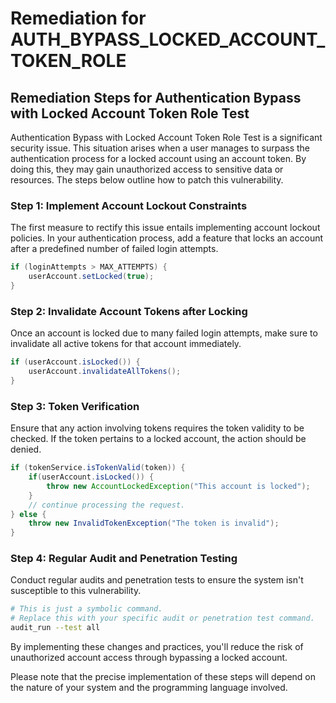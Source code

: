 # Remediation for AUTH_BYPASS_LOCKED_ACCOUNT_TOKEN_ROLE

## Remediation Steps for Authentication Bypass with Locked Account Token Role Test

Authentication Bypass with Locked Account Token Role Test is a significant security issue. This situation arises when a user manages to surpass the authentication process for a locked account using an account token. By doing this, they may gain unauthorized access to sensitive data or resources. The steps below outline how to patch this vulnerability.

### Step 1: Implement Account Lockout Constraints

The first measure to rectify this issue entails implementing account lockout policies. In your authentication process, add a feature that locks an account after a predefined number of failed login attempts.

```java
if (loginAttempts > MAX_ATTEMPTS) {
    userAccount.setLocked(true); 
}
```

### Step 2: Invalidate Account Tokens after Locking

Once an account is locked due to many failed login attempts, make sure to invalidate all active tokens for that account immediately.

```java
if (userAccount.isLocked()) {
    userAccount.invalidateAllTokens();
}
```

### Step 3: Token Verification

Ensure that any action involving tokens requires the token validity to be checked. If the token pertains to a locked account, the action should be denied.

```java
if (tokenService.isTokenValid(token)) {
    if(userAccount.isLocked()) {
        throw new AccountLockedException("This account is locked");
    }
    // continue processing the request.
} else {
    throw new InvalidTokenException("The token is invalid");
}
```

### Step 4: Regular Audit and Penetration Testing

Conduct regular audits and penetration tests to ensure the system isn't susceptible to this vulnerability.

```bash
# This is just a symbolic command.
# Replace this with your specific audit or penetration test command.
audit_run --test all
```

By implementing these changes and practices, you'll reduce the risk of unauthorized account access through bypassing a locked account.

Please note that the precise implementation of these steps will depend on the nature of your system and the programming language involved.